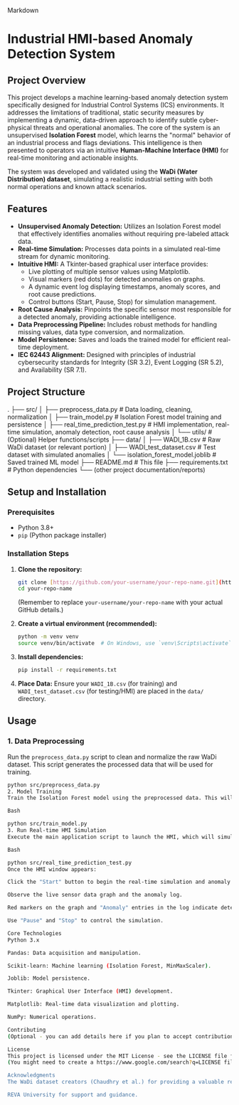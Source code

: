 Markdown

# Industrial HMI-based Anomaly Detection System

## Project Overview

This project develops a machine learning-based anomaly detection system specifically designed for Industrial Control Systems (ICS) environments. It addresses the limitations of traditional, static security measures by implementing a dynamic, data-driven approach to identify subtle cyber-physical threats and operational anomalies. The core of the system is an unsupervised **Isolation Forest** model, which learns the "normal" behavior of an industrial process and flags deviations. This intelligence is then presented to operators via an intuitive **Human-Machine Interface (HMI)** for real-time monitoring and actionable insights.

The system was developed and validated using the **WaDi (Water Distribution) dataset**, simulating a realistic industrial setting with both normal operations and known attack scenarios.

## Features

* **Unsupervised Anomaly Detection:** Utilizes an Isolation Forest model that effectively identifies anomalies without requiring pre-labeled attack data.
* **Real-time Simulation:** Processes data points in a simulated real-time stream for dynamic monitoring.
* **Intuitive HMI:** A Tkinter-based graphical user interface provides:
    * Live plotting of multiple sensor values using Matplotlib.
    * Visual markers (red dots) for detected anomalies on graphs.
    * A dynamic event log displaying timestamps, anomaly scores, and root cause predictions.
    * Control buttons (Start, Pause, Stop) for simulation management.
* **Root Cause Analysis:** Pinpoints the specific sensor most responsible for a detected anomaly, providing actionable intelligence.
* **Data Preprocessing Pipeline:** Includes robust methods for handling missing values, data type conversion, and normalization.
* **Model Persistence:** Saves and loads the trained model for efficient real-time deployment.
* **IEC 62443 Alignment:** Designed with principles of industrial cybersecurity standards for Integrity (SR 3.2), Event Logging (SR 5.2), and Availability (SR 7.1).

## Project Structure

.
├── src/
│   ├── preprocess_data.py          # Data loading, cleaning, normalization
│   ├── train_model.py              # Isolation Forest model training and persistence
│   ├── real_time_prediction_test.py # HMI implementation, real-time simulation, anomaly detection, root cause analysis
│   └── utils/                      # (Optional) Helper functions/scripts
├── data/
│   ├── WADI_1B.csv                 # Raw WaDi dataset (or relevant portion)
│   ├── WADI_test_dataset.csv       # Test dataset with simulated anomalies
│   └── isolation_forest_model.joblib # Saved trained ML model
├── README.md                       # This file
├── requirements.txt                # Python dependencies
└── (other project documentation/reports)


## Setup and Installation

### Prerequisites

* Python 3.8+
* `pip` (Python package installer)

### Installation Steps

1.  **Clone the repository:**
    ```bash
    git clone [https://github.com/your-username/your-repo-name.git](https://github.com/your-username/your-repo-name.git)
    cd your-repo-name
    ```
    (Remember to replace `your-username/your-repo-name` with your actual GitHub details.)

2.  **Create a virtual environment (recommended):**
    ```bash
    python -m venv venv
    source venv/bin/activate  # On Windows, use `venv\Scripts\activate`
    ```

3.  **Install dependencies:**
    ```bash
    pip install -r requirements.txt
    ```

4.  **Place Data:** Ensure your `WADI_1B.csv` (for training) and `WADI_test_dataset.csv` (for testing/HMI) are placed in the `data/` directory.

## Usage

### 1. Data Preprocessing

Run the `preprocess_data.py` script to clean and normalize the raw WaDi dataset. This script generates the processed data that will be used for training.

```bash
python src/preprocess_data.py
2. Model Training
Train the Isolation Forest model using the preprocessed data. This will save the trained model as isolation_forest_model.joblib.

Bash

python src/train_model.py
3. Run Real-time HMI Simulation
Execute the main application script to launch the HMI, which will simulate real-time data flow, detect anomalies, and display results.

Bash

python src/real_time_prediction_test.py
Once the HMI window appears:

Click the "Start" button to begin the real-time simulation and anomaly detection.

Observe the live sensor data graph and the anomaly log.

Red markers on the graph and "Anomaly" entries in the log indicate detected deviations.

Use "Pause" and "Stop" to control the simulation.

Core Technologies
Python 3.x

Pandas: Data acquisition and manipulation.

Scikit-learn: Machine learning (Isolation Forest, MinMaxScaler).

Joblib: Model persistence.

Tkinter: Graphical User Interface (HMI) development.

Matplotlib: Real-time data visualization and plotting.

NumPy: Numerical operations.

Contributing
(Optional - you can add details here if you plan to accept contributions)

License
This project is licensed under the MIT License - see the LICENSE file for details.
(You might need to create a https://www.google.com/search?q=LICENSE file if you don't have one.)

Acknowledgments
The WaDi dataset creators (Chaudhry et al.) for providing a valuable research testbed.

REVA University for support and guidance.
